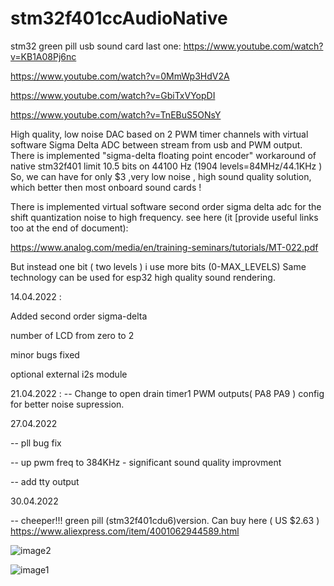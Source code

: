 # stm32f401ccAudioNative
stm32 green pill usb sound card
last one: 
https://www.youtube.com/watch?v=KB1A08Pj6nc


https://www.youtube.com/watch?v=0MmWp3HdV2A

https://www.youtube.com/watch?v=GbiTxVYopDI

https://www.youtube.com/watch?v=TnEBuS5ONsY




High quality, low noise  DAC based on 2 PWM timer channels with virtual software Sigma Delta ADC between stream from usb and PWM output.
There is implemented "sigma-delta floating point encoder" workaround of native stm32f401 limit 10.5 bits on 44100 Hz (1904 levels=84MHz/44.1KHz )
So, we can have for only  $3 ,very low noise , high sound quality solution, which better then most onboard sound cards !

There is implemented virtual software second order sigma delta adc for the shift quantization noise to high frequency.
see here (it [provide useful links too at the end of document):

https://www.analog.com/media/en/training-seminars/tutorials/MT-022.pdf

But instead one bit ( two levels ) i use more bits (0-MAX_LEVELS) Same technology can be used for esp32 high quality sound rendering.

14.04.2022 :

Added second order sigma-delta 

number of LCD from zero to 2

minor bugs fixed

optional external i2s module


21.04.2022 :
-- Change to open drain timer1 PWM outputs( PA8 PA9 ) config for better noise supression.

27.04.2022

-- pll bug fix

-- up pwm freq to 384KHz - significant sound quality improvment 

-- add tty output

30.04.2022

-- cheeper!!! green pill (stm32f401cdu6)version. Can buy here ( US $2.63 ) https://www.aliexpress.com/item/4001062944589.html




![image2](https://github.com/sdima1357/stm32f401ccAudioNative/blob/main/images/schematic1.png?raw=true)


![image1](https://github.com/sdima1357/stm32f401cdu6_Audio/blob/main/images/P1010093.JPG?raw=true)



